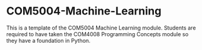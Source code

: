 # COM5004-Machine-Learning
This is a template of the COM5004 Machine Learning module. Students are required to have taken the COM4008 Programming Concepts module so they have a foundation in Python.
